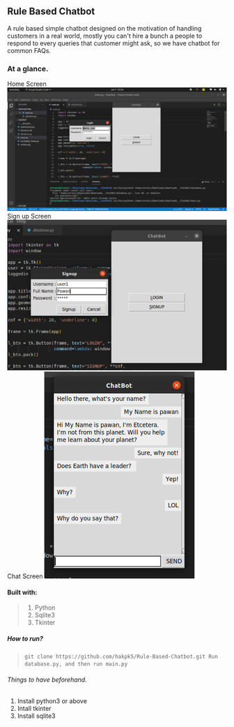 ## Rule Based Chatbot

A rule based simple chatbot designed on the motivation of handling customers in a real world, mostly you can't hire a bunch a people to respond to every queries that customer might ask, so we have chatbot for common FAQs.

### At a glance.

Home Screen
![Start screen](./images/start.png)
Sign up Screen
![Start screen](./images/signup.png)
Chat Screen
![Start screen](./images/chat.png)

#### Built with:

> 1. Python
> 2. Sqlite3
> 3. Tkinter

##### How to run?

> `git clone https://github.com/hakpk5/Rule-Based-Chatbot.git Run database.py, and then run main.py`

###### Things to have beforehand.

1.  Install python3 or above
2.  Intall tkinter
3.  Install sqlite3
